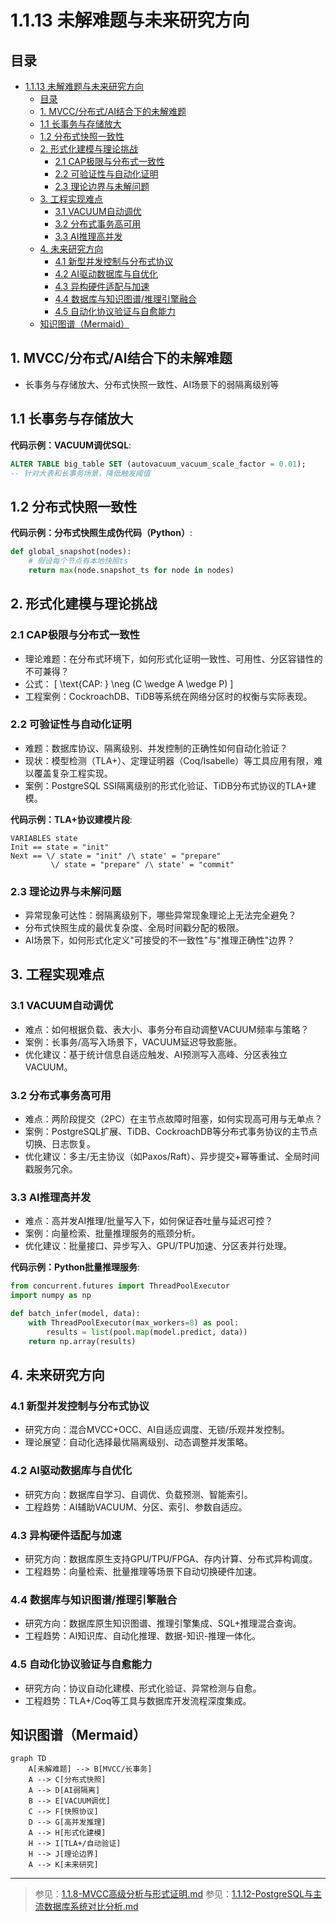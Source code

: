 # 1.1.13 未解难题与未来研究方向

## 目录

- [1.1.13 未解难题与未来研究方向](#1113-未解难题与未来研究方向)
  - [目录](#目录)
  - [1. MVCC/分布式/AI结合下的未解难题](#1-mvcc分布式ai结合下的未解难题)
  - [1.1 长事务与存储放大](#11-长事务与存储放大)
  - [1.2 分布式快照一致性](#12-分布式快照一致性)
  - [2. 形式化建模与理论挑战](#2-形式化建模与理论挑战)
    - [2.1 CAP极限与分布式一致性](#21-cap极限与分布式一致性)
    - [2.2 可验证性与自动化证明](#22-可验证性与自动化证明)
    - [2.3 理论边界与未解问题](#23-理论边界与未解问题)
  - [3. 工程实现难点](#3-工程实现难点)
    - [3.1 VACUUM自动调优](#31-vacuum自动调优)
    - [3.2 分布式事务高可用](#32-分布式事务高可用)
    - [3.3 AI推理高并发](#33-ai推理高并发)
  - [4. 未来研究方向](#4-未来研究方向)
    - [4.1 新型并发控制与分布式协议](#41-新型并发控制与分布式协议)
    - [4.2 AI驱动数据库与自优化](#42-ai驱动数据库与自优化)
    - [4.3 异构硬件适配与加速](#43-异构硬件适配与加速)
    - [4.4 数据库与知识图谱/推理引擎融合](#44-数据库与知识图谱推理引擎融合)
    - [4.5 自动化协议验证与自愈能力](#45-自动化协议验证与自愈能力)
  - [知识图谱（Mermaid）](#知识图谱mermaid)

## 1. MVCC/分布式/AI结合下的未解难题

- 长事务与存储放大、分布式快照一致性、AI场景下的弱隔离级别等

## 1.1 长事务与存储放大

**代码示例：VACUUM调优SQL**:

```sql
ALTER TABLE big_table SET (autovacuum_vacuum_scale_factor = 0.01);
-- 针对大表和长事务场景，降低触发阈值
```

## 1.2 分布式快照一致性

**代码示例：分布式快照生成伪代码（Python）**:

```python
def global_snapshot(nodes):
    # 假设每个节点有本地快照ts
    return max(node.snapshot_ts for node in nodes)
```

## 2. 形式化建模与理论挑战

### 2.1 CAP极限与分布式一致性

- 理论难题：在分布式环境下，如何形式化证明一致性、可用性、分区容错性的不可兼得？
- 公式：
\[
\text{CAP: } \neg (C \wedge A \wedge P)
\]
- 工程案例：CockroachDB、TiDB等系统在网络分区时的权衡与实际表现。

### 2.2 可验证性与自动化证明

- 难题：数据库协议、隔离级别、并发控制的正确性如何自动化验证？
- 现状：模型检测（TLA+）、定理证明器（Coq/Isabelle）等工具应用有限，难以覆盖复杂工程实现。
- 案例：PostgreSQL SSI隔离级别的形式化验证、TiDB分布式协议的TLA+建模。

**代码示例：TLA+协议建模片段**:

```tla
VARIABLES state
Init == state = "init"
Next == \/ state = "init" /\ state' = "prepare"
         \/ state = "prepare" /\ state' = "commit"
```

### 2.3 理论边界与未解问题

- 异常现象可达性：弱隔离级别下，哪些异常现象理论上无法完全避免？
- 分布式快照生成的最优复杂度、全局时间戳分配的极限。
- AI场景下，如何形式化定义"可接受的不一致性"与"推理正确性"边界？

## 3. 工程实现难点

### 3.1 VACUUM自动调优

- 难点：如何根据负载、表大小、事务分布自动调整VACUUM频率与策略？
- 案例：长事务/高写入场景下，VACUUM延迟导致膨胀。
- 优化建议：基于统计信息自适应触发、AI预测写入高峰、分区表独立VACUUM。

### 3.2 分布式事务高可用

- 难点：两阶段提交（2PC）在主节点故障时阻塞，如何实现高可用与无单点？
- 案例：PostgreSQL扩展、TiDB、CockroachDB等分布式事务协议的主节点切换、日志恢复。
- 优化建议：多主/无主协议（如Paxos/Raft）、异步提交+幂等重试、全局时间戳服务冗余。

### 3.3 AI推理高并发

- 难点：高并发AI推理/批量写入下，如何保证吞吐量与延迟可控？
- 案例：向量检索、批量推理服务的瓶颈分析。
- 优化建议：批量接口、异步写入、GPU/TPU加速、分区表并行处理。

**代码示例：Python批量推理服务**:

```python
from concurrent.futures import ThreadPoolExecutor
import numpy as np

def batch_infer(model, data):
    with ThreadPoolExecutor(max_workers=8) as pool:
        results = list(pool.map(model.predict, data))
    return np.array(results)
```

## 4. 未来研究方向

### 4.1 新型并发控制与分布式协议

- 研究方向：混合MVCC+OCC、AI自适应调度、无锁/乐观并发控制。
- 理论展望：自动化选择最优隔离级别、动态调整并发策略。

### 4.2 AI驱动数据库与自优化

- 研究方向：数据库自学习、自调优、负载预测、智能索引。
- 工程趋势：AI辅助VACUUM、分区、索引、参数自适应。

### 4.3 异构硬件适配与加速

- 研究方向：数据库原生支持GPU/TPU/FPGA、存内计算、分布式异构调度。
- 工程趋势：向量检索、批量推理等场景下自动切换硬件加速。

### 4.4 数据库与知识图谱/推理引擎融合

- 研究方向：数据库原生知识图谱、推理引擎集成、SQL+推理混合查询。
- 工程趋势：AI知识库、自动化推理、数据-知识-推理一体化。

### 4.5 自动化协议验证与自愈能力

- 研究方向：协议自动化建模、形式化验证、异常检测与自愈。
- 工程趋势：TLA+/Coq等工具与数据库开发流程深度集成。

## 知识图谱（Mermaid）

```mermaid
graph TD
    A[未解难题] --> B[MVCC/长事务]
    A --> C[分布式快照]
    A --> D[AI弱隔离]
    B --> E[VACUUM调优]
    C --> F[快照协议]
    D --> G[高并发推理]
    A --> H[形式化建模]
    H --> I[TLA+/自动验证]
    H --> J[理论边界]
    A --> K[未来研究]
```

---

> 参见：[1.1.8-MVCC高级分析与形式证明.md](./1.1.8-MVCC高级分析与形式证明.md)
> 参见：[1.1.12-PostgreSQL与主流数据库系统对比分析.md](./1.1.12-PostgreSQL与主流数据库系统对比分析.md)
